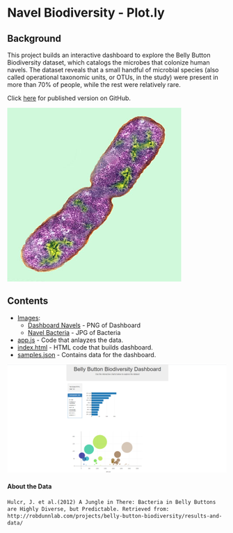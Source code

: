 # Navel Biodiversity - Plot.ly

## Background
This project builds an interactive dashboard to explore the Belly Button Biodiversity dataset, which catalogs the microbes that colonize human navels.
The dataset reveals that a small handful of microbial species (also called operational taxonomic units, or OTUs, in the study) were present in more than 70% of people, while the rest were relatively rare.

Click [here](https://kstg1992.github.io/KStG1992.github.io-navelBacteria/) for published version on GitHub.

![Bacteria](Images/navelBacteria.jpg)

## Contents
* [Images](Images):
    * [Dashboard Navels](Images/Dashboard_Navels.png) - PNG of Dashboard
    * [Navel Bacteria](Images/navelBacteria.jpg) - JPG of Bacteria
 * [app.js](app.js) - Code that anlayzes the data.
 * [index.html](index.html) - HTML code that builds dashboard.
 * [samples.json](samples.json) - Contains data for the dashboard.

![Navel](Images/Dashboard_Navels.png)

#### About the Data
    Hulcr, J. et al.(2012) A Jungle in There: Bacteria in Belly Buttons are Highly Diverse, but Predictable. Retrieved from: http://robdunnlab.com/projects/belly-button-biodiversity/results-and-data/

